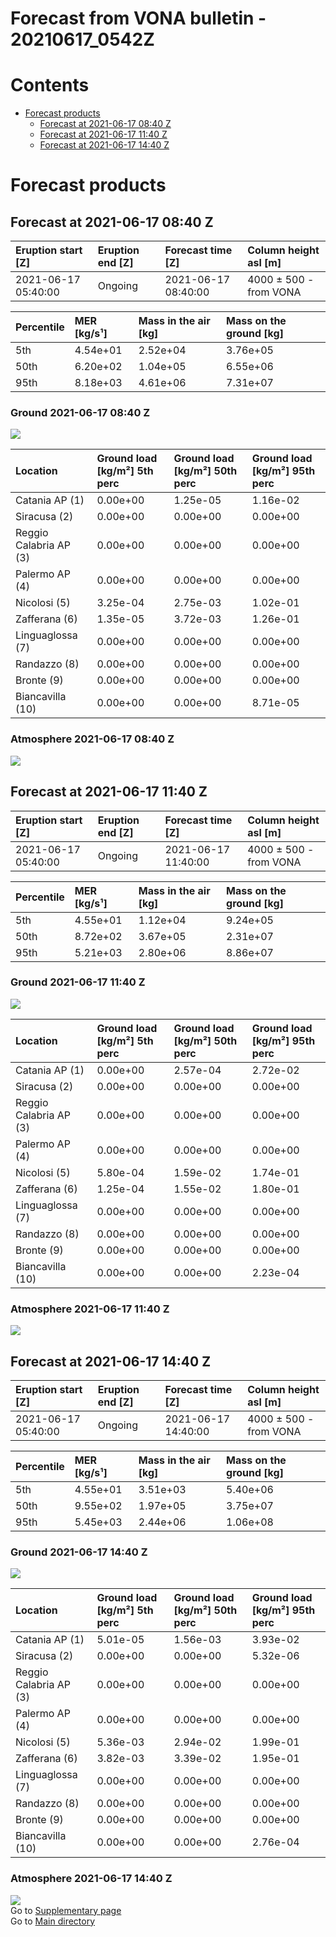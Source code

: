 
Forecast from VONA bulletin - 20210617_0542Z
============================================

Contents
========

* [Forecast products](#forecast-products)
	* [Forecast at 2021-06-17 08:40 Z](#forecast-at-2021-06-17-0840-z)
	* [Forecast at 2021-06-17 11:40 Z](#forecast-at-2021-06-17-1140-z)
	* [Forecast at 2021-06-17 14:40 Z](#forecast-at-2021-06-17-1440-z)

# Forecast products

## Forecast at 2021-06-17 08:40 Z
  

|Eruption start [Z]|Eruption end [Z]|Forecast time [Z]|Column height asl [m]|
| :--- | :--- | :--- | :--- |
|2021-06-17 05:40:00|Ongoing|2021-06-17 08:40:00|4000 ± 500 - from VONA|
  
  

|Percentile|MER [kg/s¹]|Mass in the air [kg]|Mass on the ground [kg]|
| :--- | :--- | :--- | :--- |
|5th|4.54e+01|2.52e+04|3.76e+05|
|50th|6.20e+02|1.04e+05|6.55e+06|
|95th|8.18e+03|4.61e+06|7.31e+07|
  

### Ground 2021-06-17 08:40 Z
  
![](./figures/probability_grd_2021_06_17_0840_scenario_1.png)  
  
  
  
  
  
  
  
  
  

|Location|Ground load [kg/m²] 5th perc|Ground load [kg/m²] 50th perc|Ground load [kg/m²] 95th perc|
| :--- | :--- | :--- | :--- |
|Catania AP (1)|0.00e+00|1.25e-05|1.16e-02|
|Siracusa (2)|0.00e+00|0.00e+00|0.00e+00|
|Reggio Calabria AP (3)|0.00e+00|0.00e+00|0.00e+00|
|Palermo AP (4)|0.00e+00|0.00e+00|0.00e+00|
|Nicolosi (5)|3.25e-04|2.75e-03|1.02e-01|
|Zafferana (6)|1.35e-05|3.72e-03|1.26e-01|
|Linguaglossa (7)|0.00e+00|0.00e+00|0.00e+00|
|Randazzo (8)|0.00e+00|0.00e+00|0.00e+00|
|Bronte (9)|0.00e+00|0.00e+00|0.00e+00|
|Biancavilla (10)|0.00e+00|0.00e+00|8.71e-05|
  

### Atmosphere 2021-06-17 08:40 Z
  
![](./figures/probability_air_2021_06_17_0840_scenario_1_conclev_1.png)
## Forecast at 2021-06-17 11:40 Z
  

|Eruption start [Z]|Eruption end [Z]|Forecast time [Z]|Column height asl [m]|
| :--- | :--- | :--- | :--- |
|2021-06-17 05:40:00|Ongoing|2021-06-17 11:40:00|4000 ± 500 - from VONA|
  
  

|Percentile|MER [kg/s¹]|Mass in the air [kg]|Mass on the ground [kg]|
| :--- | :--- | :--- | :--- |
|5th|4.55e+01|1.12e+04|9.24e+05|
|50th|8.72e+02|3.67e+05|2.31e+07|
|95th|5.21e+03|2.80e+06|8.86e+07|
  

### Ground 2021-06-17 11:40 Z
  
![](./figures/probability_grd_2021_06_17_1140_scenario_1.png)  
  
  
  
  
  
  
  
  
  

|Location|Ground load [kg/m²] 5th perc|Ground load [kg/m²] 50th perc|Ground load [kg/m²] 95th perc|
| :--- | :--- | :--- | :--- |
|Catania AP (1)|0.00e+00|2.57e-04|2.72e-02|
|Siracusa (2)|0.00e+00|0.00e+00|0.00e+00|
|Reggio Calabria AP (3)|0.00e+00|0.00e+00|0.00e+00|
|Palermo AP (4)|0.00e+00|0.00e+00|0.00e+00|
|Nicolosi (5)|5.80e-04|1.59e-02|1.74e-01|
|Zafferana (6)|1.25e-04|1.55e-02|1.80e-01|
|Linguaglossa (7)|0.00e+00|0.00e+00|0.00e+00|
|Randazzo (8)|0.00e+00|0.00e+00|0.00e+00|
|Bronte (9)|0.00e+00|0.00e+00|0.00e+00|
|Biancavilla (10)|0.00e+00|0.00e+00|2.23e-04|
  

### Atmosphere 2021-06-17 11:40 Z
  
![](./figures/probability_air_2021_06_17_1140_scenario_1_conclev_1.png)
## Forecast at 2021-06-17 14:40 Z
  

|Eruption start [Z]|Eruption end [Z]|Forecast time [Z]|Column height asl [m]|
| :--- | :--- | :--- | :--- |
|2021-06-17 05:40:00|Ongoing|2021-06-17 14:40:00|4000 ± 500 - from VONA|
  
  

|Percentile|MER [kg/s¹]|Mass in the air [kg]|Mass on the ground [kg]|
| :--- | :--- | :--- | :--- |
|5th|4.55e+01|3.51e+03|5.40e+06|
|50th|9.55e+02|1.97e+05|3.75e+07|
|95th|5.45e+03|2.44e+06|1.06e+08|
  

### Ground 2021-06-17 14:40 Z
  
![](./figures/probability_grd_2021_06_17_1440_scenario_1.png)  
  
  
  
  
  
  
  
  
  

|Location|Ground load [kg/m²] 5th perc|Ground load [kg/m²] 50th perc|Ground load [kg/m²] 95th perc|
| :--- | :--- | :--- | :--- |
|Catania AP (1)|5.01e-05|1.56e-03|3.93e-02|
|Siracusa (2)|0.00e+00|0.00e+00|5.32e-06|
|Reggio Calabria AP (3)|0.00e+00|0.00e+00|0.00e+00|
|Palermo AP (4)|0.00e+00|0.00e+00|0.00e+00|
|Nicolosi (5)|5.36e-03|2.94e-02|1.99e-01|
|Zafferana (6)|3.82e-03|3.39e-02|1.95e-01|
|Linguaglossa (7)|0.00e+00|0.00e+00|0.00e+00|
|Randazzo (8)|0.00e+00|0.00e+00|0.00e+00|
|Bronte (9)|0.00e+00|0.00e+00|0.00e+00|
|Biancavilla (10)|0.00e+00|0.00e+00|2.76e-04|
  

### Atmosphere 2021-06-17 14:40 Z
  
![](./figures/probability_air_2021_06_17_1440_scenario_1_conclev_1.png)  
Go to [Supplementary page](Supplementary_page.md)  
Go to [Main directory](https://github.com/federicapardini/Real_time_ash_forecast)